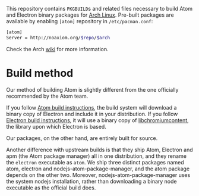 This repository contains `PKGBUILD`s and related files necessary to build Atom
and Electron binary packages for [Arch Linux][arch]. Pre-built packages are
available by enabling `[atom]` repository in `/etc/pacman.conf`:

```sh
[atom]
Server = http://noaxiom.org/$repo/$arch
```

Check the Arch [wiki][atom-wiki] for more information.

# Build method

Our method of building Atom is slightly different from the one officially
recommended by the Atom team.

If you follow [Atom build instructions][atom-build], the build system will
download a binary copy of Electron and include it in your distribution. If you
follow [Electron build instructions][electron-build], it will use a binary copy
of [libchromiumcontent][libchromiumcontent], the library upon which Electron is
based.

Our packages, on the other hand, are entirely built for source.

Another difference with upstream builds is that they ship Atom, Electron and apm
(the Atom package manager) all in one distribution, and they rename the
`electron` executable as `atom`. We ship three distinct packages named atom,
electron and nodejs-atom-package-manager, and the atom package depends on the
other two. Moreover, nodejs-atom-package-manager uses the system nodejs
installation, rather than downloading a binary node executable as the official
build does.

[arch]: https://www.archlinux.org/ "Arch Linux"
[atom-build]: https://github.com/atom/atom/blob/master/docs/build-instructions/linux.md
[atom-wiki]: https://wiki.archlinux.org/index.php/Atom "Atom - ArchWiki"
[electron-build]: https://github.com/atom/electron/blob/master/docs/development/build-instructions-linux.md
[libchromiumcontent]: https://github.com/atom/libchromiumcontent
